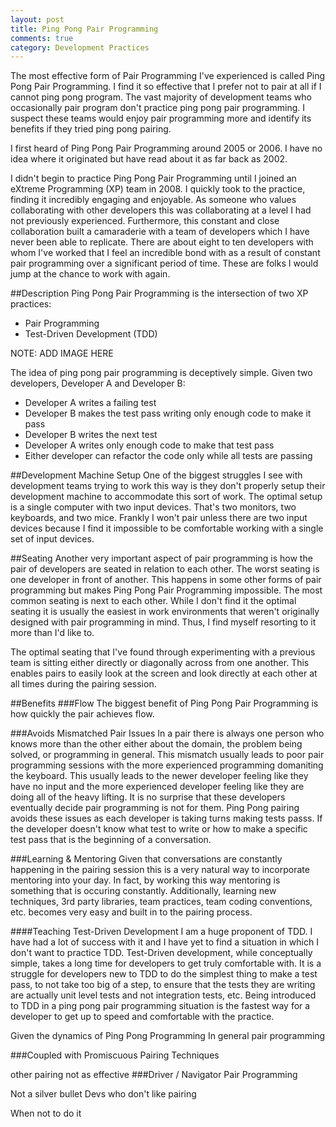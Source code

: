 ```yaml
---
layout: post
title: Ping Pong Pair Programming 
comments: true
category: Development Practices
---
```

The most effective form of Pair Programming I've experienced is called Ping Pong Pair Programming. I find it so effective that I prefer not to pair at all if I cannot ping pong program. The vast majority of development teams who occasionally pair program don't practice ping pong pair programming. I suspect these teams would enjoy pair programming more and identify its benefits if they tried ping pong pairing.
<!--more-->
I first heard of Ping Pong Pair Programming around 2005 or 2006. I have no idea where it originated but have read about it as far back as 2002. 

I didn't begin to practice Ping Pong Pair Programming until I joined an eXtreme Programming (XP) team in 2008. I quickly took to the practice, finding it incredibly engaging and enjoyable. As someone who values collaborating with other developers this was collaborating at a level I had not previously experienced. Furthermore, this constant and close collaboration built a camaraderie with a team of developers which I have never been able to replicate. There are about eight to ten developers with whom I've worked that I feel an incredible bond with as a result of constant pair programming over a significant period of time. These are folks I would jump at the chance to work with again.

##Description 
Ping Pong Pair Programming is the intersection of two XP practices:

* Pair Programming
* Test-Driven Development (TDD)

NOTE: ADD IMAGE HERE

The idea of ping pong pair programming is deceptively simple. Given two developers, Developer A and Developer B:

* Developer A writes a failing test
* Developer B makes the test pass writing only enough code to make it pass
* Developer B writes the next test
* Developer A writes only enough code to make that test pass
* Either developer can refactor the code only while all tests are passing

##Development Machine Setup
One of the biggest struggles I see with development teams trying to work this way is they don't properly setup their development machine to accommodate this sort of work. The optimal setup is a single computer with two input devices. That's two monitors, two keyboards, and two mice. Frankly I won't pair unless there are two input devices because I find it impossible to be comfortable working with a single set of input devices.

##Seating
Another very important aspect of pair programming is how the pair of developers are seated in relation to each other. The worst seating is one developer in front of another. This happens in some other forms of pair programming but makes Ping Pong Pair Programming impossible. The most common seating is next to each other. While I don't find it the optimal seating it is usually the easiest in work environments that weren't originally designed with pair programming in mind. Thus, I find myself resorting to it more than I'd like to.

The optimal seating that I've found through experimenting with a previous team is sitting either directly or diagonally across from one another. This enables pairs to easily look at the screen and look directly at each other at all times during the pairing session.

##Benefits 
###Flow
The biggest benefit of Ping Pong Pair Programming is how quickly the pair achieves flow.

###Avoids Mismatched Pair Issues
In a pair there is always one person who knows more than the other either about the domain, the problem being solved, or programming in general.  This mismatch usually leads to poor pair programming sessions with the more experienced programming domaniting the keyboard. This usually leads to the newer developer feeling like they have no input and the more experienced developer feeling like they are doing all of the heavy lifting.  It is no surprise that these developers eventually decide pair programming is not for them. 
Ping Pong pairing avoids these issues as each developer is taking turns making tests passs.  If the developer doesn't know what test to write or how to make a specific test pass that is the beginning of a conversation.  

###Learning & Mentoring
Given that conversations are constantly happening in the pairing session this is a very natural way to incorporate mentoring into your day. In fact, by working this way mentoring is something that is occuring constantly. Additionally, learning new techniques, 3rd party libraries, team practices, team coding conventions, etc. becomes very easy and built in to the pairing process.

####Teaching Test-Driven Development
I am a huge proponent of TDD. I have had a lot of success with it and I have yet to find a situation in which I don't want to practice TDD. Test-Driven development, while conceptually simple, takes a long time for developers to get truly comfortable with. It is a struggle for developers new to TDD to do the simplest thing to make a test pass, to not take too big of a step, to ensure that the tests they are writing are actually unit level tests and not integration tests, etc. Being introduced to TDD in a ping pong pair programming situation is the fastest way for a developer to get up to speed and comfortable with the practice. 

Given the dynamics of Ping Pong Programming 
In general pair programming 

###Coupled with Promiscuous Pairing Techniques

other pairing not as effective 
###Driver / Navigator Pair Programming

Not a silver bullet
Devs who don't like pairing

When not to do it
